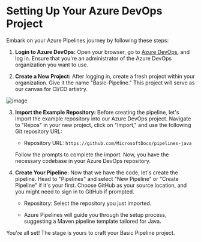 # Setting Up Your Azure DevOps Project

Embark on your Azure Pipelines journey by following these steps:

1. **Login to Azure DevOps:**
   Open your browser, go to [Azure DevOps](https://dev.azure.com/), and log in. Ensure that you're an administrator of the Azure DevOps organization you want to use.

2. **Create a New Project:**
   After logging in, create a fresh project within your organization. Give it the name "Basic-Pipeline." This project will serve as our canvas for CI/CD artistry.

![image](https://github.com/mindmotivate/ADO_Basic_Pipeline/assets/130941970/4461b584-9bf0-4cc4-85fb-df7596ca9bed)


3. **Import the Example Repository:**
   Before creating the pipeline, let's import the example repository into our Azure DevOps project. Navigate to "Repos" in your new project, click on "Import," and use the following Git repository URL:
   - Repository URL: `https://github.com/MicrosoftDocs/pipelines-java`

   Follow the prompts to complete the import. Now, you have the necessary codebase in your Azure DevOps repository.

4. **Create Your Pipeline:**
   Now that we have the code, let's create the pipeline. Head to "Pipelines" and select "New Pipeline" or "Create Pipeline" if it's your first. Choose GitHub as your source location, and you might need to sign in to GitHub if prompted.

   - Repository: Select the repository you just imported.

   - Azure Pipelines will guide you through the setup process, suggesting a Maven pipeline template tailored for Java.

You're all set! The stage is yours to craft your Basic Pipeline project.

